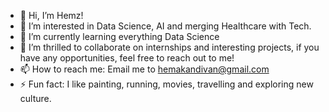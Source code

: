 - 👋 Hi, I’m Hemz!
- 👀 I’m interested in Data Science, AI and merging Healthcare with Tech.
- 🌱 I’m currently learning everything Data Science 
- 💞️ I’m thrilled to collaborate on internships and interesting projects, if you have any opportunities, feel free to reach out to me!
- 📫 How to reach me: Email me to hemakandivan@gmail.com
- ⚡ Fun fact: I like painting, running, movies, travelling and exploring new culture.

<!---
hemz19-05/hemz19-05 is a ✨ special ✨ repository because its `README.md` (this file) appears on your GitHub profile.
You can click the Preview link to take a look at your changes.
--->
